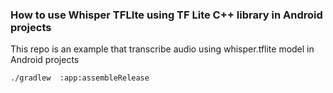 ### How to use Whisper TFLIte using TF Lite C++ library in Android projects

This repo is an example that transcribe audio using whisper.tflite model in Android projects
 
```
./gradlew  :app:assembleRelease
```